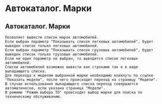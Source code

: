 ﻿---
description: 2.4.7
---
# Автокаталог. Марки
## Автокаталог. Марки
	Позволяет вывести список марок автомобилей. 
	Если выбран параметр "Показывать список легковых автомобилей", будет выведен список только легковых автомобилей.
	Если выбран параметр "Показывать список грузовых автомобилей", будет выведен список только грузовых автомобилей.
	Если ни один параметр не выбран, то выводится список легковых автомобилей.
	Списки автомобилей возможно вывести как строками так и в виде выпадающего списка.
	Для перехода к моделям выбранной марки необходимо кликнуть по ссылке "Показать модели", после чего происходит переход на страницу "Модели".
	В случае использования выпадающего списка переход совершается автоматически, если указана страница "Модели".
	В режиме "Режим выбора ТО" происходит выбор марки для поиска по техническому обслуживанию.
